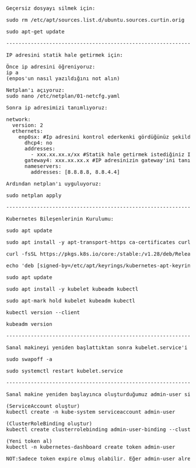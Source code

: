 <pre>
Geçersiz dosyayı silmek için:

sudo rm /etc/apt/sources.list.d/ubuntu.sources.curtin.orig

sudo apt-get update

--------------------------------------------------------------------------------------------------------------------------------------------------------------------------

IP adresini statik hale getirmek için:

Önce ip adresini öğreniyoruz:
ip a
(enpos'un nasıl yazıldığını not alın)

Netplan'ı açıyoruz:
sudo nano /etc/netplan/01-netcfg.yaml

Sonra ip adresimizi tanımlıyoruz:

network:
  version: 2
  ethernets:
    enp0sx: #Ip adresini kontrol ederkenki gördüğünüz şekilde enpos'u yazın
      dhcp4: no
      addresses:
        - xxx.xx.xx.x/xx #Statik hale getirmek istediğiniz IP adresini yazın
      gateway4: xxx.xx.xx.x #IP adresinizin gateway'ini tanımlayın
      nameservers:
        addresses: [8.8.8.8, 8.8.4.4]

Ardından netplan'ı uyguluyoruz:

sudo netplan apply
        
--------------------------------------------------------------------------------------------------------------------------------------------------------------------------

Kubernetes Bileşenlerinin Kurulumu:

sudo apt update

sudo apt install -y apt-transport-https ca-certificates curl gpg

curl -fsSL https://pkgs.k8s.io/core:/stable:/v1.28/deb/Release.key | sudo gpg --dearmor -o /etc/apt/keyrings/kubernetes-apt-keyring.gpg

echo 'deb [signed-by=/etc/apt/keyrings/kubernetes-apt-keyring.gpg] https://pkgs.k8s.io/core:/stable:/v1.28/deb/ /' | sudo tee /etc/apt/sources.list.d/kubernetes.list

sudo apt update

sudo apt install -y kubelet kubeadm kubectl

sudo apt-mark hold kubelet kubeadm kubectl

kubectl version --client

kubeadm version

--------------------------------------------------------------------------------------------------------------------------------------------------------------------------

Sanal makineyi yeniden başlattıktan sonra kubelet.service'i de yeniden başlatmalısın:

sudo swapoff -a

sudo systemctl restart kubelet.service

--------------------------------------------------------------------------------------------------------------------------------------------------------------------------

Sanal makine yeniden başlayınca oluşturduğumuz admin-user silinebiliyor. Bu durumda:

(ServiceAccount oluştur)
kubectl create -n kube-system serviceaccount admin-user

(ClusterRoleBinding oluştur)
kubectl create clusterrolebinding admin-user-binding --clusterrole=cluster-admin --serviceaccount=kube-system:admin-user

(Yeni token al)
kubectl -n kubernetes-dashboard create token admin-user
  
NOT:Sadece token expire olmuş olabilir. Eğer admin-user already exists uyarısı alırsan yeni token al.
</pre>
